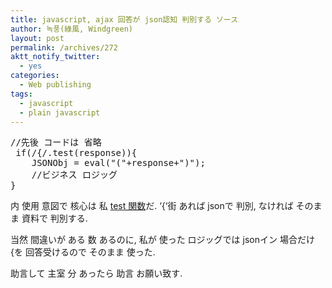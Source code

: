 ```yaml
---
title: javascript, ajax 回答が json認知 判別する ソース
author: 녹풍(綠風, Windgreen)
layout: post
permalink: /archives/272
aktt_notify_twitter:
  - yes
categories:
  - Web publishing
tags:
  - javascript
  - plain javascript
---
```

<pre class="brush:js">//先後 コードは 省略
 if(/{/.test(response)){
	JSONObj = eval("("+response+")");  
	//ビジネス ロジッグ
}
</pre>

内 使用 意図で 核心は 私 <a target="_blank" href="http://mytory.textcube.com/entry/%ED%95%9C%EA%B8%80-%EC%9E%88%EB%8A%94%EC%A7%80-%EA%B2%80%EC%82%AC%ED%95%98%EB%8A%94-%EC%A0%95%EA%B7%9C%EC%8B%9D">test 関数</a>だ. &#8216;{&#8216;街 あれば jsonで 判別, なければ そのまま 資料で 判別する.

当然 間違いが ある 数 あるのに, 私が 使った ロジッグでは jsonイン 場合だけ {を 回答受けるので そのまま 使った.

助言して 主室 分 あったら 助言 お願い致す.